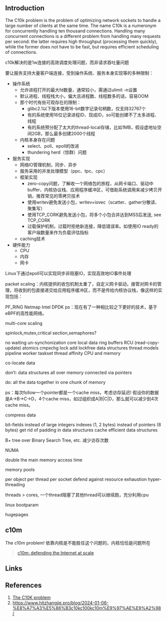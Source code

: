 ## Introduction

The C10k problem is the problem of optimizing network sockets to handle a large number of clients at the same time.
The name C10k is a numeronym for concurrently handling ten thousand connections.
Handling many concurrent connections is a different problem from handling many requests per second: the latter requires high throughput (processing them quickly), 
while the former does not have to be fast, but requires efficient scheduling of connections.

c10k解决的是1w连接的高效调度处理问题，而非请求吞吐量问题


要让服务支持大量客户端连接，受到操作系统、服务本身实现等的多种限制：

- 操作系统
  - 允许进程打开的最大fd数量，通常较小，需通过ulimit -n设置
  - 默认进程、线程栈大小，偏大且进程数、线程数多的话，容易OOM
  - 那个时代有些可观存在的限制：
    - glibc2.1以下版本使用16-bit数字记录句柄数，仅支持32767个
    - 有的系统使用16位记录进程ID、现成ID，so可能创建不了太多进程、线程
    - 有的系统预分配了太大的thread-local存储，比如1MB，假设虚地址空间2GB，那么最多创建2000个线程
  - 内核本身存在问题
    - select、poll、epoll的改进
    - thundering herd（惊群）问题
- 服务实现
  - 网络IO管理机制，同步、异步
  - 服务采用的并发处理模型（ppc、tpc、cpc）
  - 框架实现
    - zero-copy问题，了解收一个网络包的旅程，从网卡端口、驱动中buffer、内核协议栈、应用程序缓冲区，可借助系统调用来减少拷贝开销，推荐常见的零拷贝技术
    - 使用writev避免发送小包，writev+iovec（scatter、gather分散读、聚集写）
    - 使用TCP_CORK避免发送小包，将多个小包合并达到MSS后发送, see TCP_CORK
    - 过载保护机制，过载时拒绝新连接，降低错误率。如使用IO ready的客户端数量来作为负载评估指标
  - caching技术
- 硬件能力
  - CPU
  - 内存
  - 网卡

Linux下通过epoll可以实现同步非阻塞IO，实现高效地IO事件处理

packet scaling：内核提供的收包机制太重了，自定义网卡驱动，接管对网卡的管理，将收到的包直接递交给应用程序缓冲区，而不是传给内核协议栈，像这样的实现包括：

PF_RING
Netmap
Intel DPDK
ps：现在有了一种相比较之下更好的技术，基于eBPF的高性能网络。

multi-core scaling

spinlock,mutex,critical section,semaphores?

no waiting
un-synchonization
core local data
ring buffers
RCU (read-copy-update)
atomics
cmpxchg
lock add
lockfree data structures
thread models
pipeline
worker
taskset
thread affinity
CPU and memory

co-locate data

don’t: data structures all over memory connected via pointers

do: all the data together in one chunk of memory

ps：每次follow一个pointer都是一个cache miss，考虑访存延迟! 假设你的数据是A->B->C->D，4个cache miss，如过组织成A|B|C|D，那么就可以减少到4次cache miss。

compress data

bit-fields instead of large integers
indexes (1, 2 bytes) instead of pointers (8 bytes)
get rid of padding in data structures
cache efficient data structures

B+ tree over Binary Search Tree, etc. 减少访存次数

NUMA

double the main memory access time

memory pools

per object
per thread
per socket
defend against resource exhaustion
hyper-threading

threads > cores, 一个thread阻塞了其他thread可以继续跑，充分利用cpu

linux bootparam

hugepages




## c10m



The c10m problem! 依靠内核是不能胜任这个问题的，内核恰恰是问题所在

> [c10m: defending the Internet at scale](https://www.youtube.com/watch?v=73XNtI0w7jA)





## Links



## References

1. [The C10K problem](http://www.kegel.com/c10k.html)
2. https://www.hitzhangjie.pro/blog/2024-01-06-%E8%A7%A3%E5%86%B3c10kc100kc10m%E9%97%AE%E9%A2%98/